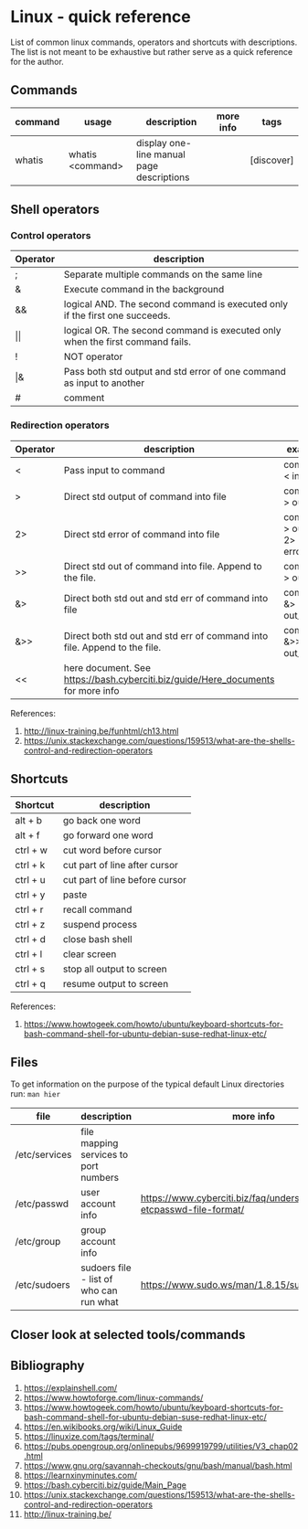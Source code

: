 # Linux - quick reference

List of common linux commands, operators and shortcuts with descriptions. The list is not meant to be exhaustive but rather serve as a quick reference for the author.


## Commands

| command | usage | description | more info | tags |
| --------| ----- |------------ | --------- | ---- |
|whatis|whatis <command\>|display one-line manual page descriptions||[discover]|


## Shell operators

### Control operators
| Operator | description |
| ---------| ----------- |
|;|Separate multiple commands on the same line|
|&|Execute command in the background|
|&&|logical AND. The second command is executed only if the first one succeeds.|
|&#124;&#124;|logical OR. The second command is executed only when the first command fails.|
|!|NOT operator|
|&#124;&|Pass both std output and std error of one command as input to another|
|#|comment|

### Redirection operators

| Operator | description | example |
| ---------| ----------- | ------- |
|<|Pass input to command| command < in.txt |
|>|Direct std output of command into file|command > out.txt|
|2>|Direct std error of command into file| command > out.txt 2> error.txt|
|>>|Direct std out of command into file. Append to the file.|command > out.txt|
|&>|Direct both std out and std err of command into file|command &> out_err.txt|
|&>>|Direct both std out and std err of command into file. Append to the file.|command &>> out_err.txt|
|<<|here document. See https://bash.cyberciti.biz/guide/Here_documents for more info|||

References:
1. http://linux-training.be/funhtml/ch13.html
2. https://unix.stackexchange.com/questions/159513/what-are-the-shells-control-and-redirection-operators


## Shortcuts

| Shortcut | description |
| ---------| ----------- |
|alt + b|go back one word|
|alt + f|go forward one word|
|ctrl + w|cut word before cursor|
|ctrl + k|cut part of line after cursor|
|ctrl + u|cut part of line before cursor|
|ctrl + y|paste|
|ctrl + r|recall command|
|ctrl + z|suspend process|
|ctrl + d|close bash shell|
|ctrl + l|clear screen|
|ctrl + s|stop all output to screen|
|ctrl + q|resume output to screen|

References:
1. https://www.howtogeek.com/howto/ubuntu/keyboard-shortcuts-for-bash-command-shell-for-ubuntu-debian-suse-redhat-linux-etc/


## Files

To get information on the purpose of the typical default Linux directories run: `man hier`

| file | description | more info |
| -----| ----------- | --------- |
| /etc/services | file mapping services to port numbers ||
| /etc/passwd | user account info |https://www.cyberciti.biz/faq/understanding-etcpasswd-file-format/ |
| /etc/group | group account info ||
| /etc/sudoers | sudoers file - list of who can run what |https://www.sudo.ws/man/1.8.15/sudoers.man.html|


## Closer look at selected tools/commands


## Bibliography

1. https://explainshell.com/
2. https://www.howtoforge.com/linux-commands/
3. https://www.howtogeek.com/howto/ubuntu/keyboard-shortcuts-for-bash-command-shell-for-ubuntu-debian-suse-redhat-linux-etc/
4. https://en.wikibooks.org/wiki/Linux_Guide
5. https://linuxize.com/tags/terminal/
6. https://pubs.opengroup.org/onlinepubs/9699919799/utilities/V3_chap02.html
7. https://www.gnu.org/savannah-checkouts/gnu/bash/manual/bash.html
8. https://learnxinyminutes.com/
9. https://bash.cyberciti.biz/guide/Main_Page
10. https://unix.stackexchange.com/questions/159513/what-are-the-shells-control-and-redirection-operators
11. http://linux-training.be/
